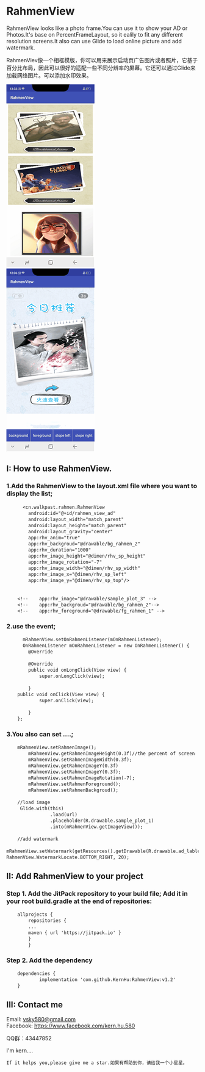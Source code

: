 # RahmenView
RahmenView looks like a photo frame.You can use it to show your AD or Photos.It's base on PercentFrameLayout, so it ealily to fit any different resolution screens.It also can use Glide to load online picture and add watermark. 

RahmenViev像一个相框模版，你可以用来展示启动页广告图片或者照片，它基于百分比布局，因此可以很好的适配一些不同分辨率的屏幕。它还可以通过Glide来加载网络图片。可以添加水印效果。

![](https://github.com/KernHu/RahmenView/raw/master/screenshot/10010.gif)  
![](https://github.com/KernHu/RahmenView/raw/master/screenshot/10011.gif)  

##  I: How to use RahmenView.
### 1.Add the RahmenView to the layout.xml file where you want to display the list;
```
      <cn.walkpast.rahmen.RahmenView
        android:id="@+id/rahmen_view_ad"
        android:layout_width="match_parent"
        android:layout_height="match_parent"
        android:layout_gravity="center"
        app:rhv_anim="true"
        app:rhv_backgroud="@drawable/bg_rahmen_2"
        app:rhv_duration="1000"
        app:rhv_image_height="@dimen/rhv_sp_height"
        app:rhv_image_rotation="-7"
        app:rhv_image_width="@dimen/rhv_sp_width"
        app:rhv_image_x="@dimen/rhv_sp_left"
        app:rhv_image_y="@dimen/rhv_sp_top"/>
		
		
    <!--    app:rhv_image="@drawable/sample_plot_3" -->
    <!--    app:rhv_backgroud="@drawable/bg_rahmen_2"-->
    <!--    app:rhv_foreground="@drawable/fg_rahmen_1" -->
```

### 2.use the event;
```
      mRahmenView.setOnRahmenListener(mOnRahmenListener);
      OnRahmenListener mOnRahmenListener = new OnRahmenListener() {
        @Override
    
        @Override
        public void onLongClick(View view) {
            super.onLongClick(view);
           
        }
	public void onClick(View view) {
            super.onClick(view);
         
        }
    };
```

### 3.You also can set ....;
```
  	mRahmenView.setRahmenImage();
        mRahmenView.getRahmenImageHeight(0.3f)//the percent of screen
        mRahmenView.setRahmenImageWidth(0.3f);
        mRahmenView.getRahmenImageY(0.3f)
        mRahmenView.setRahmenImageY(0.3f);
        mRahmenView.setRahmenImageRotation(-7);
        mRahmenView.setRahmenForeground();
        mRahmenView.setRahmenBackgroud();
	
	//load image
	 Glide.with(this)
                .load(url)
                .placeholder(R.drawable.sample_plot_1)
                .into(mRahmenView.getImageView());
		
	//add watermark
	mRahmenView.setWatermark(getResources().getDrawable(R.drawable.ad_lable), RahmenView.WatermarkLocate.BOTTOM_RIGHT, 20);
```

## II: Add RahmenView to your project

### Step 1. Add the JitPack repository to your build file; Add it in your root build.gradle at the end of repositories:
```
	allprojects {
        repositories {
        ...
        maven { url 'https://jitpack.io' }
        }
        }
```	
### Step 2. Add the dependency
```
	dependencies {
	        implementation 'com.github.KernHu:RahmenView:v1.2'
	}
```	
## III: Contact me

Email: vsky580@gmail.com  
Facebook: https://www.facebook.com/kern.hu.580

QQ群：43447852

I'm kern....

```
If it helps you,please give me a star.如果有帮助到你，请给我一个小星星。
```





